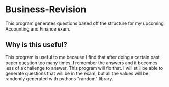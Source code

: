 # Business-Revision
 This program generates questions based off the structure for my upcoming Accounting and Finance exam.

 ## Why is this useful?
 This program is useful to me because I find that after doing a certain past paper question too many times, I remember the answers and it becomes less of a challenge to answer. This program will fix that. I will still be able to generate questions that will be in the exam, but all the values will be randomly generated with pythons "random" library. 
